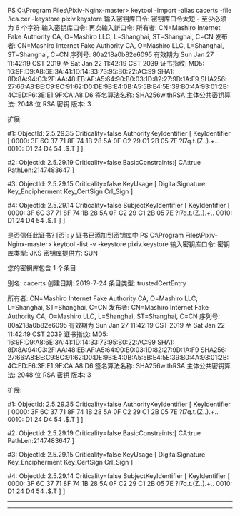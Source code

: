 PS C:\Program Files\Pixiv-Nginx-master> keytool -import -alias cacerts -file  .\ca.cer -keystore pixiv.keystore
输入密钥库口令:
密钥库口令太短 - 至少必须为 6 个字符
输入密钥库口令:
再次输入新口令:
所有者: CN=Mashiro Internet Fake Authority CA, O=Mashiro LLC, L=Shanghai, ST=Shanghai, C=CN
发布者: CN=Mashiro Internet Fake Authority CA, O=Mashiro LLC, L=Shanghai, ST=Shanghai, C=CN
序列号: 80a218a0b82e6095
有效期为 Sun Jan 27 11:42:19 CST 2019 至 Sat Jan 22 11:42:19 CST 2039
证书指纹:
         MD5:  16:9F:D9:A8:6E:3A:41:1D:14:33:73:95:B0:22:AC:99
         SHA1: 8D:8A:94:C3:2F:AA:48:EB:AF:A5:64:90:B0:03:1D:82:27:9D:1A:F9
         SHA256: 27:66:A8:BE:C9:8C:91:62:D0:DE:9B:E4:0B:A5:5B:E4:5E:39:B0:4A:93:01:2B:4C:ED:F6:3E:E1:9F:CA:A8:D6
签名算法名称: SHA256withRSA
主体公共密钥算法: 2048 位 RSA 密钥
版本: 3

扩展:

#1: ObjectId: 2.5.29.35 Criticality=false
AuthorityKeyIdentifier [
KeyIdentifier [
0000: 3F 6C 37 71 8F 74 1B 28   5A 0F C2 29 C1 2B 05 7E  ?l7q.t.(Z..).+..
0010: D1 24 D4 54                                        .$.T
]
]

#2: ObjectId: 2.5.29.19 Criticality=false
BasicConstraints:[
  CA:true
  PathLen:2147483647
]

#3: ObjectId: 2.5.29.15 Criticality=false
KeyUsage [
  DigitalSignature
  Key_Encipherment
  Key_CertSign
  Crl_Sign
]

#4: ObjectId: 2.5.29.14 Criticality=false
SubjectKeyIdentifier [
KeyIdentifier [
0000: 3F 6C 37 71 8F 74 1B 28   5A 0F C2 29 C1 2B 05 7E  ?l7q.t.(Z..).+..
0010: D1 24 D4 54                                        .$.T
]
]

是否信任此证书? [否]:  y
证书已添加到密钥库中
PS C:\Program Files\Pixiv-Nginx-master> keytool -list -v -keystore pixiv.keystore
输入密钥库口令:
密钥库类型: JKS
密钥库提供方: SUN

您的密钥库包含 1 个条目

别名: cacerts
创建日期: 2019-7-24
条目类型: trustedCertEntry

所有者: CN=Mashiro Internet Fake Authority CA, O=Mashiro LLC, L=Shanghai, ST=Shanghai, C=CN
发布者: CN=Mashiro Internet Fake Authority CA, O=Mashiro LLC, L=Shanghai, ST=Shanghai, C=CN
序列号: 80a218a0b82e6095
有效期为 Sun Jan 27 11:42:19 CST 2019 至 Sat Jan 22 11:42:19 CST 2039
证书指纹:
         MD5:  16:9F:D9:A8:6E:3A:41:1D:14:33:73:95:B0:22:AC:99
         SHA1: 8D:8A:94:C3:2F:AA:48:EB:AF:A5:64:90:B0:03:1D:82:27:9D:1A:F9
         SHA256: 27:66:A8:BE:C9:8C:91:62:D0:DE:9B:E4:0B:A5:5B:E4:5E:39:B0:4A:93:01:2B:4C:ED:F6:3E:E1:9F:CA:A8:D6
签名算法名称: SHA256withRSA
主体公共密钥算法: 2048 位 RSA 密钥
版本: 3

扩展:

#1: ObjectId: 2.5.29.35 Criticality=false
AuthorityKeyIdentifier [
KeyIdentifier [
0000: 3F 6C 37 71 8F 74 1B 28   5A 0F C2 29 C1 2B 05 7E  ?l7q.t.(Z..).+..
0010: D1 24 D4 54                                        .$.T
]
]

#2: ObjectId: 2.5.29.19 Criticality=false
BasicConstraints:[
  CA:true
  PathLen:2147483647
]

#3: ObjectId: 2.5.29.15 Criticality=false
KeyUsage [
  DigitalSignature
  Key_Encipherment
  Key_CertSign
  Crl_Sign
]

#4: ObjectId: 2.5.29.14 Criticality=false
SubjectKeyIdentifier [
KeyIdentifier [
0000: 3F 6C 37 71 8F 74 1B 28   5A 0F C2 29 C1 2B 05 7E  ?l7q.t.(Z..).+..
0010: D1 24 D4 54                                        .$.T
]
]



*******************************************
*******************************************